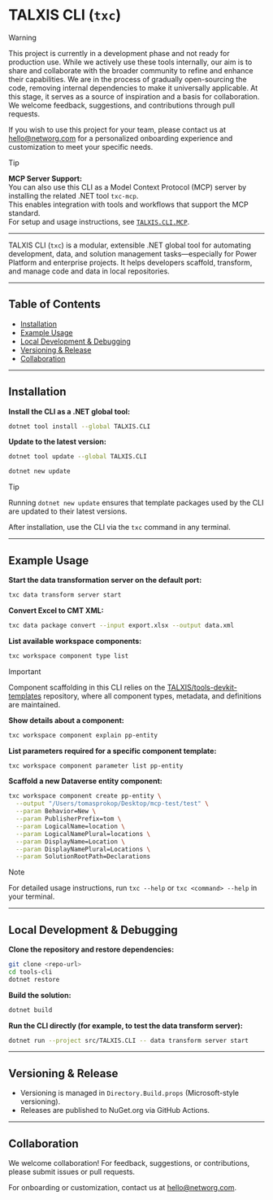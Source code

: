 # TALXIS CLI (`txc`)

> [!WARNING]
> This project is currently in a development phase and not ready for production use.
> While we actively use these tools internally, our aim is to share and collaborate with the broader community to refine and enhance their capabilities.
> We are in the process of gradually open-sourcing the code, removing internal dependencies to make it universally applicable.
> At this stage, it serves as a source of inspiration and a basis for collaboration.
> We welcome feedback, suggestions, and contributions through pull requests.
>
> If you wish to use this project for your team, please contact us at hello@networg.com for a personalized onboarding experience and customization to meet your specific needs.

> [!TIP]
> **MCP Server Support:**  
> You can also use this CLI as a Model Context Protocol (MCP) server by installing the related .NET tool `txc-mcp`.  
> This enables integration with tools and workflows that support the MCP standard.  
> For setup and usage instructions, see [`TALXIS.CLI.MCP`](src/TALXIS.CLI.MCP/README.md).

---

TALXIS CLI (`txc`) is a modular, extensible .NET global tool for automating development, data, and solution management tasks—especially for Power Platform and enterprise projects. It helps developers scaffold, transform, and manage code and data in local repositories.

---

## Table of Contents
- [Installation](#installation)
- [Example Usage](#example-usage)
- [Local Development & Debugging](#local-development--debugging)
- [Versioning & Release](#versioning--release)
- [Collaboration](#collaboration)

---

## Installation

**Install the CLI as a .NET global tool:**
```sh
dotnet tool install --global TALXIS.CLI
```

**Update to the latest version:**
```sh
dotnet tool update --global TALXIS.CLI

dotnet new update
```
> [!TIP]
> Running `dotnet new update` ensures that template packages used by the CLI are updated to their latest versions.

After installation, use the CLI via the `txc` command in any terminal.

---

## Example Usage

**Start the data transformation server on the default port:**
```sh
txc data transform server start
```

**Convert Excel to CMT XML:**
```sh
txc data package convert --input export.xlsx --output data.xml
```

**List available workspace components:**
```sh
txc workspace component type list
```

> [!IMPORTANT]
> Component scaffolding in this CLI relies on the [TALXIS/tools-devkit-templates](https://github.com/TALXIS/tools-devkit-templates) repository, where all component types, metadata, and definitions are maintained.


**Show details about a component:**
```sh
txc workspace component explain pp-entity
```

**List parameters required for a specific component template:**
```sh
txc workspace component parameter list pp-entity
```

**Scaffold a new Dataverse entity component:**
```sh
txc workspace component create pp-entity \
  --output "/Users/tomasprokop/Desktop/mcp-test/test" \
  --param Behavior=New \
  --param PublisherPrefix=tom \
  --param LogicalName=location \
  --param LogicalNamePlural=locations \
  --param DisplayName=Location \
  --param DisplayNamePlural=Locations \
  --param SolutionRootPath=Declarations
```

> [!NOTE]
> For detailed usage instructions, run `txc --help` or `txc <command> --help` in your terminal.

---

## Local Development & Debugging

**Clone the repository and restore dependencies:**
```sh
git clone <repo-url>
cd tools-cli
dotnet restore
```

**Build the solution:**
```sh
dotnet build
```

**Run the CLI directly (for example, to test the data transform server):**
```sh
dotnet run --project src/TALXIS.CLI -- data transform server start
```

---

## Versioning & Release

- Versioning is managed in `Directory.Build.props` (Microsoft-style versioning).
- Releases are published to NuGet.org via GitHub Actions.

---

## Collaboration

We welcome collaboration! For feedback, suggestions, or contributions, please submit issues or pull requests.

For onboarding or customization, contact us at hello@networg.com.
